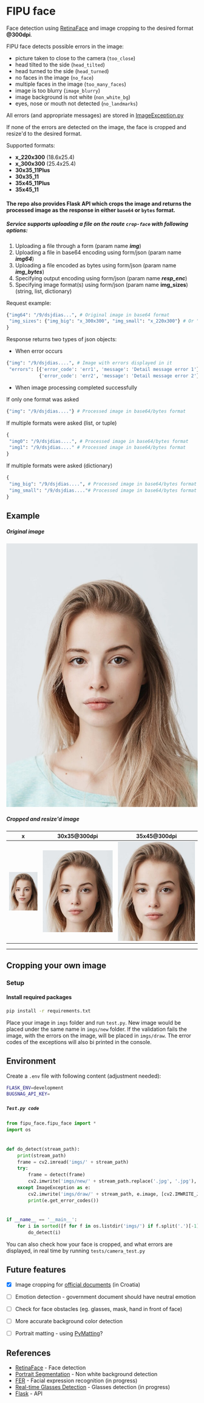 

# FIPU face

Face detection using [RetinaFace](https://github.com/deepinsight/insightface/tree/master/RetinaFace) and image cropping to the desired format **@300dpi**.

FIPU face detects possible errors in the image:

- picture taken to close to the camera (`too_close`)
- head tilted to the side (`head_tilted`)
- head turned to the side (`head_turned`)
- no faces in the image (`no_face`)
- multiple faces in the image (`too_many_faces`)
- image is too blurry (`image_blurry`)
- image background is not white (`non_white_bg`)
- eyes, nose or mouth not detected (`no_landmarks`)


All errors (and appropriate messages) are stored in [ImageException.py](exceptions/image_exception.py)



If none of the errors are detected on the image, the face is cropped and resize'd to the desired format.

Supported formats:
- **x_220x300** (18.6x25.4)
- **x_300x300** (25.4x25.4)
- **30x35_11Plus**
- **30x35_11**
- **35x45_11Plus**
- **35x45_11**



#### The repo also provides Flask API which crops the image and returns the processed image as the response in either `base64` or `bytes` format.

##### Service supports uploading a file on the route `crop-face` with following options:

1. Uploading a file through a form (param name ***img***)
2. Uploading a file in base64 encoding using form/json (param name ***img64***)
3. Uploading a file encoded as bytes using form/json (param name ***img_bytes***)
4. Specifying output encoding using form/json (param name ***resp_enc***)
5. Specifying image format(s) using form/json (param name **img_sizes**) (string, list, dictionary)


Request example:
```python
{"img64": "/9/dsjdias...", # Original image in base64 format
 "img_sizes": {"img_big": "x_300x300", "img_small": "x_220x300"} # Or "x_220x300", or ["x_220x300", "x_300x300"]
}

```


Response returns two types of json objects:

- When error occurs

```python
{"img": "/9/dsjdias....", # Image with errors displayed in it
 "errors": [{'error_code': 'err1', 'message': 'Detail message error 1'},
            {'error_code': 'err2', 'message': 'Detail message error 2'}]}
```

- When image processing completed successfully

If only one format was asked

```python
{"img": "/9/dsjdias...."} # Processed image in base64/bytes format 
```

If multiple formats were asked (list, or tuple)

```python
{
 "img0": "/9/dsjdias....", # Processed image in base64/bytes format 
 "img1": "/9/dsjdias...." # Processed image in base64/bytes format
}
```


If multiple formats were asked (dictionary)

```python
{
 "img_big": "/9/dsjdias....", # Processed image in base64/bytes format using the key form the request 
 "img_small": "/9/dsjdias...."# Processed image in base64/bytes format using the key form the request
}
```



## Example


##### Original image

![Original image](imgs/stock_female_1.jpg)



##### Cropped and resize'd image

|           x                       | 30x35@300dpi                           | 35x45@300dpi                           |
| :-------------------------------: | -------------------------------------- | -------------------------------------- |
| ![Cropped image](imgs/crop/f1_x.jpg) | ![Cropped image](imgs/crop/f1_30x35.jpg) | ![Cropped image](imgs/crop/f1_35x45.jpg) |



---


## Cropping your own image

### Setup

#### Install required packages

````bash
pip install -r requirements.txt
````

Place your image in `imgs` folder and run `test.py`. New image would be placed under the same name in `imgs/new` folder. If the validation fails the image, with the errors on the image, will be placed in `imgs/draw`.
The error codes of the exceptions will also bi printed in the console.

## Environment

Create a `.env` file with following content (adjustment needed):
```bash
FLASK_ENV=development
BUGSNAG_API_KEY=
```


##### `Test.py code`

```python
from fipu_face.fipu_face import *
import os


def do_detect(stream_path):
    print(stream_path)
    frame = cv2.imread('imgs/' + stream_path)
    try:
        frame = detect(frame)
        cv2.imwrite('imgs/new/' + stream_path.replace('.jpg', '.jpg'), frame, [cv2.IMWRITE_JPEG_QUALITY, JPEG_QUALITY])
    except ImageException as e:
        cv2.imwrite('imgs/draw/' + stream_path, e.image, [cv2.IMWRITE_JPEG_QUALITY, JPEG_QUALITY])
        print(e.get_error_codes())


if __name__ == '__main__':
    for i in sorted([f for f in os.listdir('imgs/') if f.split('.')[-1] in ['jpg', 'jpeg', 'png'] ]):
        do_detect(i)
```


You can also check how your face is cropped, and what errors are displayed, in real time by running `tests/camera_test.py`


## Future features

- [x] Image cropping for [official documents](https://mup.gov.hr/UserDocsImages/BannerZona/Upute%20za%20fotografije%202013%20(2).pdf) (in Croatia)
- [ ] Emotion detection - government document should have neutral emotion
- [ ] Check for face obstacles (eg. glasses, mask, hand in front of face)
- [ ] More accurate background color detection
- [ ] Portrait matting - using [PyMatting](https://github.com/pymatting/pymatting)?


## References

- [RetinaFace](https://github.com/deepinsight/insightface/tree/master/RetinaFace) - Face detection
- [Portrait Segmentation](https://github.com/anilsathyan7/Portrait-Segmentation) - Non white background detection
- [FER](https://pypi.org/project/fer/) - Facial expression recognition (in progress)
- [Real-time Glasses Detection](https://github.com/TianxingWu/realtime-glasses-detection) - Glasses detection (in progress)
- [Flask](https://flask.palletsprojects.com/en/1.1.x/) - API


